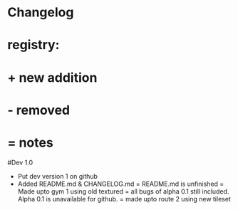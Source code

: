 # Changelog
# registry:
# + new addition
# - removed
# = notes 

#Dev 1.0

+ Put dev version 1 on github
+ Added README.md & CHANGELOG.md
= README.md is unfinished
= Made upto gym 1 using old textured
= all bugs of alpha 0.1 still included. Alpha 0.1 is unavailable for github.
= made upto route 2 using new tileset
